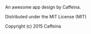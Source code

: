 An awesome app design by Caffeina.  

Distributed under the MIT License (MIT)  

Copyright (c) 2015 Caffeina  
